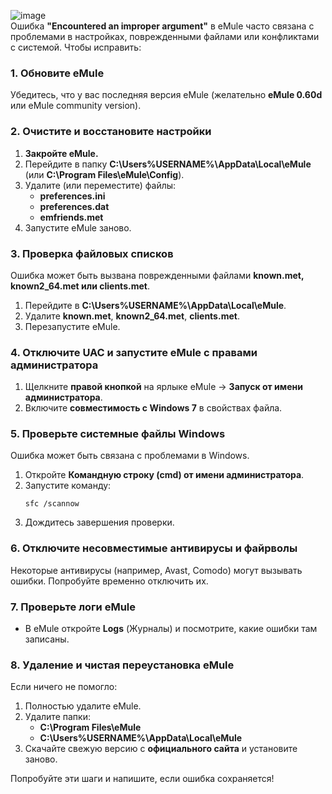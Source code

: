![image](https://github.com/user-attachments/assets/e2ed82ba-fd71-48df-ab44-f06a03a800cb) \
Ошибка **"Encountered an improper argument"** в eMule часто связана с проблемами в настройках, поврежденными файлами или конфликтами с системой. Чтобы исправить:

### **1. Обновите eMule**
Убедитесь, что у вас последняя версия eMule (желательно **eMule 0.60d** или eMule community version).

### **2. Очистите и восстановите настройки**
1. **Закройте eMule.**
2. Перейдите в папку **C:\Users\%USERNAME%\AppData\Local\eMule** (или **C:\Program Files\eMule\Config**).
3. Удалите (или переместите) файлы:
   - **preferences.ini**
   - **preferences.dat**
   - **emfriends.met**
4. Запустите eMule заново.

### **3. Проверка файловых списков**
Ошибка может быть вызвана поврежденными файлами **known.met, known2_64.met или clients.met**.
1. Перейдите в **C:\Users\%USERNAME%\AppData\Local\eMule**.
2. Удалите **known.met**, **known2_64.met**, **clients.met**.
3. Перезапустите eMule.

### **4. Отключите UAC и запустите eMule с правами администратора**
1. Щелкните **правой кнопкой** на ярлыке eMule → **Запуск от имени администратора**.
2. Включите **совместимость с Windows 7** в свойствах файла.

### **5. Проверьте системные файлы Windows**
Ошибка может быть связана с проблемами в Windows.
1. Откройте **Командную строку (cmd) от имени администратора**.
2. Запустите команду:
   ```
   sfc /scannow
   ```
3. Дождитесь завершения проверки.

### **6. Отключите несовместимые антивирусы и файрволы**
Некоторые антивирусы (например, Avast, Comodo) могут вызывать ошибки. Попробуйте временно отключить их.

### **7. Проверьте логи eMule**
- В eMule откройте **Logs** (Журналы) и посмотрите, какие ошибки там записаны.

### **8. Удаление и чистая переустановка eMule**
Если ничего не помогло:
1. Полностью удалите eMule.
2. Удалите папки:
   - **C:\Program Files\eMule**
   - **C:\Users\%USERNAME%\AppData\Local\eMule**
3. Скачайте свежую версию с **официального сайта** и установите заново.

Попробуйте эти шаги и напишите, если ошибка сохраняется!
